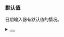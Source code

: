 ### 默认值

日期输入器有默认值的情况。

<div class="cell-demo vp-raw">
  <yc-date-picker
    defaultValue="2019-06-03"
    @select="onSelect"
    @change="onChange"
    :style="style" />
  <yc-date-picker
    defaultValue="2019-06-03"
    @select="onSelect"
    @change="onChange"
    :style="{ ...style, width: '240px' }" />
  <yc-date-picker
    showTime
    defaultValue="2019-06-03 08:00:00"
    @select="onSelect"
    @change="onChange"
    :style="style" />
  <yc-year-picker
    defaultValue="2019"
    @select="onSelect"
    @change="onChange"
    :style="style" />
  <yc-month-picker
    defaultValue="2019-06"
    @select="onSelect"
    @change="onChange"
    :style="style" />
  <yc-week-picker
    :defaultValue="'2019-08-02'"
    @select="onSelect"
    @change="onChange"
    :style="style" />
</div>

<script setup>
import dayjs from 'dayjs';
function onSelect(dateString, date) {
  console.log('onSelect', dateString, date);
}
function onChange(dateString, date) {
  console.log('onChange: ', dateString, date);
}
const style = { width: '200px', marginBottom: '24px', marginRight: '24px' };
</script>

<details>
<summary>
 <button class="code-btn"  >
    <icon-code />
 </button>
</summary>

```vue
<template>
  <yc-date-picker
    defaultValue="2019-06-03"
    @select="onSelect"
    @change="onChange"
    :style="style" />
  <yc-date-picker
    defaultValue="2019-06-03"
    :format="(value) => `custom format: ${dayjs(value).format('YYYY-MM-DD')}`"
    @select="onSelect"
    @change="onChange"
    :style="{ ...style, width: '240px' }" />
  <yc-date-picker
    showTime
    defaultValue="2019-06-03 08:00:00"
    @select="onSelect"
    @change="onChange"
    :style="style" />
  <yc-year-picker
    defaultValue="2019"
    @select="onSelect"
    @change="onChange"
    :style="style" />
  <yc-month-picker
    defaultValue="2019-06"
    @select="onSelect"
    @change="onChange"
    :style="style" />
  <yc-week-picker
    :defaultValue="dayjs('2019-08-02')"
    @select="onSelect"
    @change="onChange"
    :style="style" />
</template>

<script setup>
import dayjs from 'dayjs';
function onSelect(dateString, date) {
  console.log('onSelect', dateString, date);
}
function onChange(dateString, date) {
  console.log('onChange: ', dateString, date);
}
const style = { width: '200px', marginBottom: '24px', marginRight: '24px' };
</script>
```

</details>
